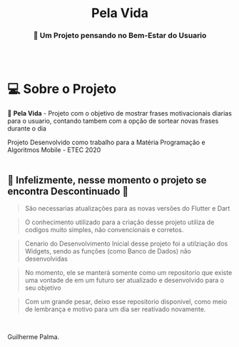 <h1 align="center">Pela Vida</h1>

<h3 align="center">
    🌱 Um Projeto pensando no Bem-Estar do Usuario
</h3>

<br/>
<br/>


# 💻 Sobre o Projeto

🌱 **Pela Vida** - Projeto com o objetivo de mostrar frases motivacionais diarias para o usuario, contando tambem com a opção de sortear novas frases durante o dia

Projeto Desenvolvido como trabalho para a Matéria Programação e Algoritmos Mobile - ETEC 2020
<br/>
<br/>

## 🚧 Infelizmente, nesse momento o projeto se encontra Descontinuado 🚧
  > São necessarias atualizações para as novas versões do Flutter e Dart
  
  > O conhecimento utilizado para a criação desse projeto utiliza de codigos muito simples, não convencionais e corretos.
  
  > Cenario do Desenvolvimento Inicial desse projeto foi a utilziação dos Widgets, sendo as funções (como Banco de Dados) não desenvolvidas

  > No momento, ele se manterá somente como um repositorio que existe uma vontade de em um futuro ser atualizado e desenvolvido para o seu objetivo

  > Com um grande pesar, deixo esse repositorio disponivel, como meio de lembrança e motivo para um dia ser reativado novamente.
<br/>

Guilherme Palma.

